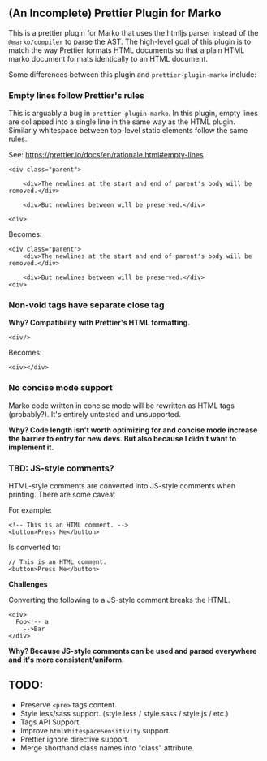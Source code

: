 ## (An Incomplete) Prettier Plugin for Marko

This is a prettier plugin for Marko that uses the htmljs parser instead of the `@marko/compiler` to parse the AST. The high-level goal of this plugin is to match the way Prettier formats HTML documents so that a plain HTML marko document formats identically to an HTML document.

Some differences between this plugin and `prettier-plugin-marko` include:

### Empty lines follow Prettier's rules
This is arguably a bug in `prettier-plugin-marko`. In this plugin, empty lines are collapsed into a single line in the same way as the HTML plugin. Similarly whitespace between top-level static elements follow the same rules.

See: https://prettier.io/docs/en/rationale.html#empty-lines

```marko
<div class="parent">

    <div>The newlines at the start and end of parent's body will be removed.</div>

    <div>But newlines between will be preserved.</div>

<div>
```

Becomes:

```marko
<div class="parent">
    <div>The newlines at the start and end of parent's body will be removed.</div>

    <div>But newlines between will be preserved.</div>
<div>
```

### Non-void tags have separate close tag

**Why? Compatibility with Prettier's HTML formatting.**

```marko
<div/>
```

Becomes:

```marko
<div></div>
```

### No concise mode support
Marko code written in concise mode will be rewritten as HTML tags (probably?). It's entirely untested and unsupported.

**Why? Code length isn't worth optimizing for and concise mode increase the barrier to entry for new devs. But also because I didn't want to implement it.**

### TBD: JS-style comments?

HTML-style comments are converted into JS-style comments when printing. There are some caveat

For example:

```marko
<!-- This is an HTML comment. -->
<button>Press Me</button>
```

Is converted to:

```marko
// This is an HTML comment.
<button>Press Me</button>
```

**Challenges**

Converting the following to a JS-style comment breaks the HTML.
```marko
<div>
  Foo<!-- a
    -->Bar
</div>
```

**Why? Because JS-style comments can be used and parsed everywhere and it's more consistent/uniform.**

## TODO:

- Preserve `<pre>` tags content.
- Style less/sass support. (style.less / style.sass / style.js / etc.)
- Tags API Support.
- Improve `htmlWhitespaceSensitivity` support.
- Prettier ignore directive support.
- Merge shorthand class names into "class" attribute.
